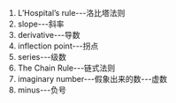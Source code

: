 1. L’Hospital’s rule---洛比塔法则
2. slope---斜率
3. derivative---导数
4. inflection point---拐点
5. series---级数
6. The Chain Rule---链式法则
7. imaginary number---假象出来的数---虚数
8. minus---负号